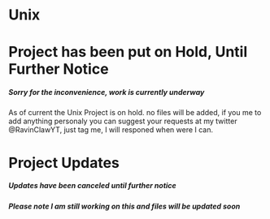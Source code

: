 # Unix

# Project has been put on Hold, Until Further Notice
##### Sorry for the inconvenience, work is currently underway
As of current the Unix Project is on hold. no files will be added, if you me to add anything personaly you can suggest your requests at my twitter @RavinClawYT, just tag me, I will responed when were I can.


# Project Updates
##### Updates have been canceled until further notice
##### Please note I am still working on this and files will be updated soon
